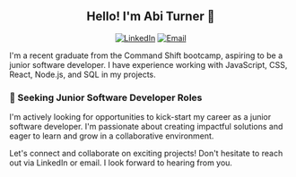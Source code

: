 
<h2 align="center">Hello! I'm Abi Turner 👋</h2>

<p align="center">
  <a href="https://www.linkedin.com/in/abi-turner-670aa3122/"><img src="https://img.shields.io/badge/-LinkedIn-0077B5?style=flat&logo=linkedin&logoColor=white" alt="LinkedIn"></a>
  <a href="mailto:turner.abi@gmail.com"><img src="https://img.shields.io/badge/-Email-D14836?style=flat&logo=gmail&logoColor=white" alt="Email"></a>
</p>

I'm a recent graduate from the Command Shift bootcamp, aspiring to be a junior software developer. I have experience working with JavaScript, CSS, React, Node.js, and SQL in my projects.

### 🌱 Seeking Junior Software Developer Roles

I'm actively looking for opportunities to kick-start my career as a junior software developer. I'm passionate about creating impactful solutions and eager to learn and grow in a collaborative environment.

Let's connect and collaborate on exciting projects! Don't hesitate to reach out via LinkedIn or email. I look forward to hearing from you.

<!-- Feel free to customize this template to fit your own profile -->
